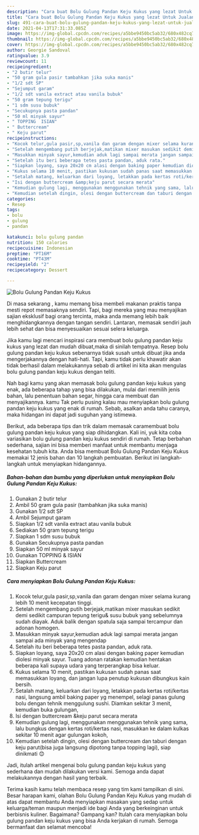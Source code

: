 ```yaml
---
description: "Cara buat Bolu Gulung Pandan Keju Kukus yang lezat Untuk Jualan"
title: "Cara buat Bolu Gulung Pandan Keju Kukus yang lezat Untuk Jualan"
slug: 491-cara-buat-bolu-gulung-pandan-keju-kukus-yang-lezat-untuk-jualan
date: 2021-04-13T17:31:33.085Z
image: https://img-global.cpcdn.com/recipes/a5bbe9450bc5ab32/680x482cq70/bolu-gulung-pandan-keju-kukus-foto-resep-utama.jpg
thumbnail: https://img-global.cpcdn.com/recipes/a5bbe9450bc5ab32/680x482cq70/bolu-gulung-pandan-keju-kukus-foto-resep-utama.jpg
cover: https://img-global.cpcdn.com/recipes/a5bbe9450bc5ab32/680x482cq70/bolu-gulung-pandan-keju-kukus-foto-resep-utama.jpg
author: Georgie Sandoval
ratingvalue: 3.9
reviewcount: 11
recipeingredient:
- "2 butir telur"
- "50 gram gula pasir tambahkan jika suka manis"
- "1/2 sdt SP"
- "Sejumput garam"
- "1/2 sdt vanila extract atau vanila bubuk"
- "50 gram tepung terigu"
- "1 sdm susu bubuk"
- "Secukupnya pasta pandan"
- "50 ml minyak sayur"
- " TOPPING  ISIAN"
- " Buttercream"
- " Keju parut"
recipeinstructions:
- "Kocok telur,gula pasir,sp,vanila dan garam dengan mixer selama kurang lebih 10 menit kecepatan tinggi."
- "Setelah mengembang putih berjejak,matikan mixer masukan sedikit demi sedikit campuran tepung terigu&amp; susu bubuk yang sebelumnya sudah diayak. Aduk balik dengan spatula saja sampai tercampur dan adonan homogen."
- "Masukkan minyak sayur,kemudian aduk lagi sampai merata jangan sampai ada minyak yang mengendap"
- "Setelah itu beri beberapa tetes pasta pandan, aduk rata."
- "Siapkan loyang, saya 20x20 cm alasi dengan baking paper kemudian diolesi minyak sayur. Tuang adonan ratakan kemudian hentakan beberapa kali supaya udara yang terperangkap bisa keluar."
- "Kukus selama 10 menit, pastikan kukusan sudah panas saat memasukkan loyang, dan jangan lupa penutup kukusan dibungkus kain bersih."
- "Setalah matang, keluarkan dari loyang, letakkan pada kertas roti/kertas nasi, langsung ambil baking paper yg menempel, selagi panas gulung bolu dengan tehnik menggulung sushi. Diamkan sekitar 3 menit, kemudian buka gulungan,"
- "Isi dengan buttercream &amp;keju parut secara merata"
- "Kemudian gulung lagi, menggunakan menggunakan tehnik yang sama, lalu bungkus dengan kertas roti/kertas nasi, masukkan ke dalam kulkas sekitar 10 menit agar gulungan kokoh,"
- "Kemudian setelah dingin, olesi dengan buttercream dan taburi dengan keju parut(bisa juga langsung dipotong tanpa topping lagi), siap dinikmati 😊"
categories:
- Resep
tags:
- bolu
- gulung
- pandan

katakunci: bolu gulung pandan 
nutrition: 150 calories
recipecuisine: Indonesian
preptime: "PT16M"
cooktime: "PT43M"
recipeyield: "2"
recipecategory: Dessert

---
```



![Bolu Gulung Pandan Keju Kukus](https://img-global.cpcdn.com/recipes/a5bbe9450bc5ab32/680x482cq70/bolu-gulung-pandan-keju-kukus-foto-resep-utama.jpg)

Di masa  sekarang , kamu memang bisa membeli makanan praktis tanpa mesti repot memasaknya sendiri. Tapi, bagi mereka yang mau menyajikan sajian eksklusif bagi orang tercinta, maka anda memang lebih baik menghidangkannya dengan tangan sendiri. Lantaran, memasak sendiri jauh lebih sehat dan bisa menyesuaikan sesuai selera keluarga.

Jika kamu lagi mencari inspirasi cara membuat bolu gulung pandan keju kukus yang lezat dan mudah dibuat,maka di sinilah tempatnya. Resep bolu gulung pandan keju kukus  sebenarnya tidak susah untuk dibuat jika anda mengerjakannya dengan hati-hati. Tapi, kamu tidak perlu khawatir akan tidak berhasil dalam melakukannya 
sebab di artikel ini kita akan mengulas bolu gulung pandan keju kukus dengan teliti.  



Nah bagi kamu yang akan memasak bolu gulung pandan keju kukus yang enak, ada beberapa tahap yang bisa dilakukan, mulai dari memilih jenis bahan, lalu penentuan bahan segar, hingga cara membuat dan menyajikannya. kamu Tak perlu pusing kalau mau menyiapkan bolu gulung pandan keju kukus yang enak di rumah. Sebab, asalkan anda  tahu caranya, maka hidangan ini dapat jadi suguhan yang istimewa.

Berikut, ada beberapa tips dan trik dalam memasak caramembuat bolu gulung pandan keju kukus yang siap dihidangkan. Kali ini, yuk kita coba variasikan bolu gulung pandan keju kukus sendiri di rumah. Tetap berbahan sederhana, sajian ini bisa memberi manfaat untuk membantu menjaga kesehatan tubuh kita. Anda bisa membuat Bolu Gulung Pandan Keju Kukus memakai 12 jenis bahan dan 10 langkah pembuatan. Berikut ini langkah-langkah untuk menyiapkan hidangannya.

<!--inarticleads1-->

##### Bahan-bahan dan bumbu yang diperlukan untuk menyiapkan Bolu Gulung Pandan Keju Kukus:

1. Gunakan 2 butir telur
1. Ambil 50 gram gula pasir (tambahkan jika suka manis)
1. Gunakan 1/2 sdt SP
1. Ambil Sejumput garam
1. Siapkan 1/2 sdt vanila extract atau vanila bubuk
1. Sediakan 50 gram tepung terigu
1. Siapkan 1 sdm susu bubuk
1. Gunakan Secukupnya pasta pandan
1. Siapkan 50 ml minyak sayur
1. Gunakan  TOPPING &amp; ISIAN
1. Siapkan  Buttercream
1. Siapkan  Keju parut




<!--inarticleads2-->

##### Cara menyiapkan Bolu Gulung Pandan Keju Kukus:

1. Kocok telur,gula pasir,sp,vanila dan garam dengan mixer selama kurang lebih 10 menit kecepatan tinggi.
1. Setelah mengembang putih berjejak,matikan mixer masukan sedikit demi sedikit campuran tepung terigu&amp; susu bubuk yang sebelumnya sudah diayak. Aduk balik dengan spatula saja sampai tercampur dan adonan homogen.
1. Masukkan minyak sayur,kemudian aduk lagi sampai merata jangan sampai ada minyak yang mengendap
1. Setelah itu beri beberapa tetes pasta pandan, aduk rata.
1. Siapkan loyang, saya 20x20 cm alasi dengan baking paper kemudian diolesi minyak sayur. Tuang adonan ratakan kemudian hentakan beberapa kali supaya udara yang terperangkap bisa keluar.
1. Kukus selama 10 menit, pastikan kukusan sudah panas saat memasukkan loyang, dan jangan lupa penutup kukusan dibungkus kain bersih.
1. Setalah matang, keluarkan dari loyang, letakkan pada kertas roti/kertas nasi, langsung ambil baking paper yg menempel, selagi panas gulung bolu dengan tehnik menggulung sushi. Diamkan sekitar 3 menit, kemudian buka gulungan,
1. Isi dengan buttercream &amp;keju parut secara merata
1. Kemudian gulung lagi, menggunakan menggunakan tehnik yang sama, lalu bungkus dengan kertas roti/kertas nasi, masukkan ke dalam kulkas sekitar 10 menit agar gulungan kokoh,
1. Kemudian setelah dingin, olesi dengan buttercream dan taburi dengan keju parut(bisa juga langsung dipotong tanpa topping lagi), siap dinikmati 😊




Jadi, itulah artikel mengenai  bolu gulung pandan keju kukus  yang sederhana dan mudah dilakukan versi kami. Semoga anda dapat melakukannya dengan hasil yang terbaik. 

Terima kasih kamu telah membaca resep yang tim kami tampilkan di sini. Besar harapan kami, olahan  Bolu Gulung Pandan Keju Kukus yang mudah di atas dapat membantu Anda menyiapkan masakan yang sedap untuk keluarga/teman maupun menjadi ide bagi Anda yang berkeinginan untuk berbisnis kuliner. Bagaimana? Gampang kan? Itulah cara menyiapkan bolu gulung pandan keju kukus yang bisa Anda kerjakan di rumah. Semoga bermanfaat dan selamat mencoba!

